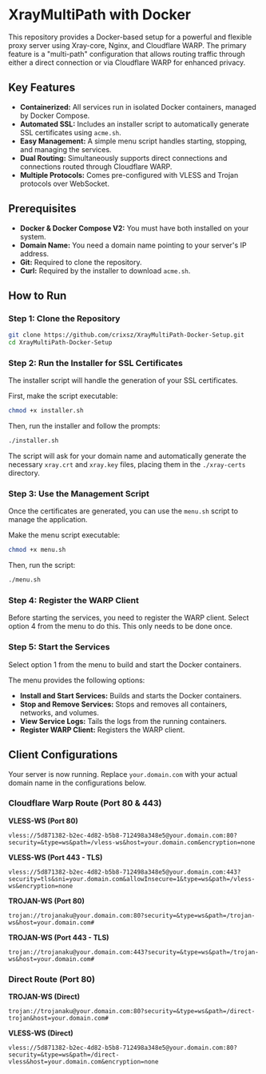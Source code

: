
# XrayMultiPath with Docker

This repository provides a Docker-based setup for a powerful and flexible proxy server using Xray-core, Nginx, and Cloudflare WARP. The primary feature is a "multi-path" configuration that allows routing traffic through either a direct connection or via Cloudflare WARP for enhanced privacy.

## Key Features

- **Containerized:** All services run in isolated Docker containers, managed by Docker Compose.
- **Automated SSL:** Includes an installer script to automatically generate SSL certificates using `acme.sh`.
- **Easy Management:** A simple menu script handles starting, stopping, and managing the services.
- **Dual Routing:** Simultaneously supports direct connections and connections routed through Cloudflare WARP.
- **Multiple Protocols:** Comes pre-configured with VLESS and Trojan protocols over WebSocket.

## Prerequisites

- **Docker & Docker Compose V2:** You must have both installed on your system.
- **Domain Name:** You need a domain name pointing to your server's IP address.
- **Git:** Required to clone the repository.
- **Curl:** Required by the installer to download `acme.sh`.

## How to Run

### Step 1: Clone the Repository
```bash
git clone https://github.com/crixsz/XrayMultiPath-Docker-Setup.git
cd XrayMultiPath-Docker-Setup
```

### Step 2: Run the Installer for SSL Certificates
The installer script will handle the generation of your SSL certificates.

First, make the script executable:
```bash
chmod +x installer.sh
```

Then, run the installer and follow the prompts:
```bash
./installer.sh
```
The script will ask for your domain name and automatically generate the necessary `xray.crt` and `xray.key` files, placing them in the `./xray-certs` directory.

### Step 3: Use the Management Script
Once the certificates are generated, you can use the `menu.sh` script to manage the application.

Make the menu script executable:
```bash
chmod +x menu.sh
```

Then, run the script:
```bash
./menu.sh
```

### Step 4: Register the WARP Client
Before starting the services, you need to register the WARP client. Select option 4 from the menu to do this. This only needs to be done once.

### Step 5: Start the Services
Select option 1 from the menu to build and start the Docker containers.

The menu provides the following options:
- **Install and Start Services:** Builds and starts the Docker containers.
- **Stop and Remove Services:** Stops and removes all containers, networks, and volumes.
- **View Service Logs:** Tails the logs from the running containers.
- **Register WARP Client:** Registers the WARP client.

## Client Configurations

Your server is now running. Replace `your.domain.com` with your actual domain name in the configurations below.

### Cloudflare Warp Route (Port 80 & 443)

**VLESS-WS (Port 80)**
```
vless://5d871382-b2ec-4d82-b5b8-712498a348e5@your.domain.com:80?security=&type=ws&path=/vless-ws&host=your.domain.com&encryption=none
```

**VLESS-WS (Port 443 - TLS)**
```
vless://5d871382-b2ec-4d82-b5b8-712498a348e5@your.domain.com:443?security=tls&sni=your.domain.com&allowInsecure=1&type=ws&path=/vless-ws&encryption=none
```

**TROJAN-WS (Port 80)**
```
trojan://trojanaku@your.domain.com:80?security=&type=ws&path=/trojan-ws&host=your.domain.com#
```

**TROJAN-WS (Port 443 - TLS)**
```
trojan://trojanaku@your.domain.com:443?security=&type=ws&path=/trojan-ws&host=your.domain.com#
```

### Direct Route (Port 80)

**TROJAN-WS (Direct)**
```
trojan://trojanaku@your.domain.com:80?security=&type=ws&path=/direct-trojan&host=your.domain.com#
```

**VLESS-WS (Direct)**
```
vless://5d871382-b2ec-4d82-b5b8-712498a348e5@your.domain.com:80?security=&type=ws&path=/direct-vless&host=your.domain.com&encryption=none
```
